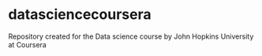 # datasciencecoursera
Repository created for the Data science course by John Hopkins University at Coursera
